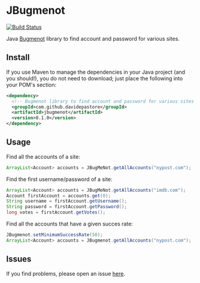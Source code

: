 JBugmenot
=========
[![Build Status](https://travis-ci.org/DavidePastore/JBugmenot.svg?branch=master)](https://travis-ci.org/DavidePastore/JBugmenot)

Java [Bugmenot](http://www.bugmenot.com/) library to find account and password for various sites.


Install
-------

If you use Maven to manage the dependencies in your Java project (and you should!), you do not need to download; just place the following into your POM's <dependencies> section:
```xml
<dependency>
  <!-- Bugmenot library to find account and password for various sites -->
  <groupId>com.github.davidepastore</groupId>
  <artifactId>jbugmenot</artifactId>
  <version>0.1.0</version>
</dependency>
```

Usage
-----

Find all the accounts of a site:

```java
ArrayList<Account> accounts = JBugMeNot.getAllAccounts("nypost.com");
```

Find the first username/password of a site:

```java
ArrayList<Account> accounts = JBugMeNot.getAllAccounts("imdb.com");
Account firstAccount = accounts.get(0);
String username = firstAccount.getUsername();
String password = firstAccount.getPassword();
long votes = firstAccount.getVotes();
```

Find all the accounts that have a given succes rate:

```java
JBugmenot.setMinimumSuccessRate(50);
ArrayList<Account> accounts = JBugmenot.getAllAccounts("nypost.com");
```

Issues
------

If you find problems, please open an issue [here](https://github.com/DavidePastore/JBugmenot/issues).
